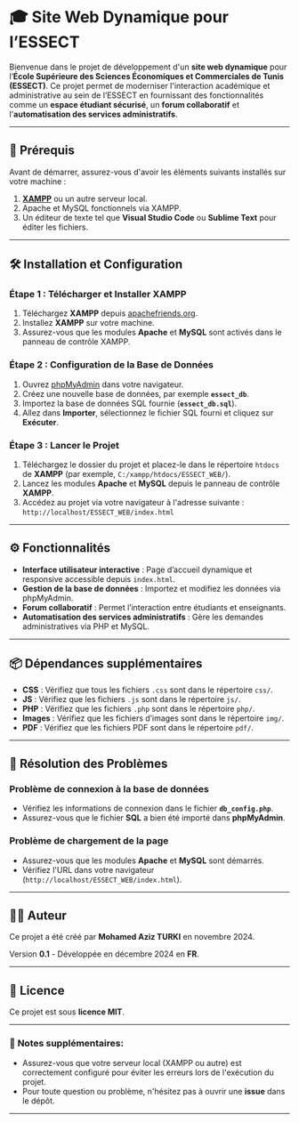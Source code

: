 # 🎓 **Site Web Dynamique pour l’ESSECT**

Bienvenue dans le projet de développement d'un **site web dynamique** pour l’**École Supérieure des Sciences Économiques et Commerciales de Tunis (ESSECT)**. Ce projet permet de moderniser l'interaction académique et administrative au sein de l’ESSECT en fournissant des fonctionnalités comme un **espace étudiant sécurisé**, un **forum collaboratif** et l'**automatisation des services administratifs**.

---

## 🚀 **Prérequis**

Avant de démarrer, assurez-vous d'avoir les éléments suivants installés sur votre machine :

1. **[XAMPP](https://www.apachefriends.org/index.html)** ou un autre serveur local.
2. Apache et MySQL fonctionnels via XAMPP.
3. Un éditeur de texte tel que **Visual Studio Code** ou **Sublime Text** pour éditer les fichiers.

---

## 🛠️ **Installation et Configuration**

### **Étape 1 : Télécharger et Installer XAMPP**
1. Téléchargez **XAMPP** depuis [apachefriends.org](https://www.apachefriends.org/index.html).
2. Installez **XAMPP** sur votre machine.
3. Assurez-vous que les modules **Apache** et **MySQL** sont activés dans le panneau de contrôle XAMPP.

### **Étape 2 : Configuration de la Base de Données**
1. Ouvrez [phpMyAdmin](http://localhost/phpmyadmin/) dans votre navigateur.
2. Créez une nouvelle base de données, par exemple **`essect_db`**.
3. Importez la base de données SQL fournie (**`essect_db.sql`**).
4. Allez dans **Importer**, sélectionnez le fichier SQL fourni et cliquez sur **Exécuter**.

### **Étape 3 : Lancer le Projet**
1. Téléchargez le dossier du projet et placez-le dans le répertoire `htdocs` de **XAMPP** (par exemple, `C:/xampp/htdocs/ESSECT_WEB/`).
2. Lancez les modules **Apache** et **MySQL** depuis le panneau de contrôle **XAMPP**.
3. Accédez au projet via votre navigateur à l'adresse suivante :  
   `http://localhost/ESSECT_WEB/index.html`

---

## ⚙️ **Fonctionnalités**

- **Interface utilisateur interactive** : Page d’accueil dynamique et responsive accessible depuis `index.html`.
- **Gestion de la base de données** : Importez et modifiez les données via phpMyAdmin.
- **Forum collaboratif** : Permet l’interaction entre étudiants et enseignants.
- **Automatisation des services administratifs** : Gère les demandes administratives via PHP et MySQL.

---

## 📦 **Dépendances supplémentaires**

- **CSS** : Vérifiez que tous les fichiers `.css` sont dans le répertoire `css/`.
- **JS** : Vérifiez que les fichiers `.js` sont dans le répertoire `js/`.
- **PHP** : Vérifiez que les fichiers `.php` sont dans le répertoire `php/`.
- **Images** : Vérifiez que les fichiers d’images sont dans le répertoire `img/`.
- **PDF** : Vérifiez que les fichiers PDF sont dans le répertoire `pdf/`.

---

## 🔧 **Résolution des Problèmes**

### **Problème de connexion à la base de données**
- Vérifiez les informations de connexion dans le fichier **`db_config.php`**.
- Assurez-vous que le fichier **SQL** a bien été importé dans **phpMyAdmin**.

### **Problème de chargement de la page**
- Assurez-vous que les modules **Apache** et **MySQL** sont démarrés.
- Vérifiez l'URL dans votre navigateur (`http://localhost/ESSECT_WEB/index.html`).

---

## 👨‍💻 **Auteur**

Ce projet a été créé par **Mohamed Aziz TURKI** en novembre 2024.

Version **0.1** - Développée en décembre 2024 en **FR**.

---

## 📄 **Licence**

Ce projet est sous **licence MIT**.

---

### 📢 **Notes supplémentaires**:
- Assurez-vous que votre serveur local (XAMPP ou autre) est correctement configuré pour éviter les erreurs lors de l'exécution du projet.
- Pour toute question ou problème, n'hésitez pas à ouvrir une **issue** dans le dépôt.

---
